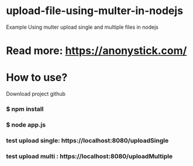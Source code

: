 # upload-file-using-multer-in-nodejs
Example Using multer upload single and multiple files in nodejs
# Read more: https://anonystick.com/
# How to use?
Download project github
### $ npm install
### $ node app.js

### test upload single: https://localhost:8080/uploadSingle
### test upload multi : https://localhost:8080/uploadMultiple
